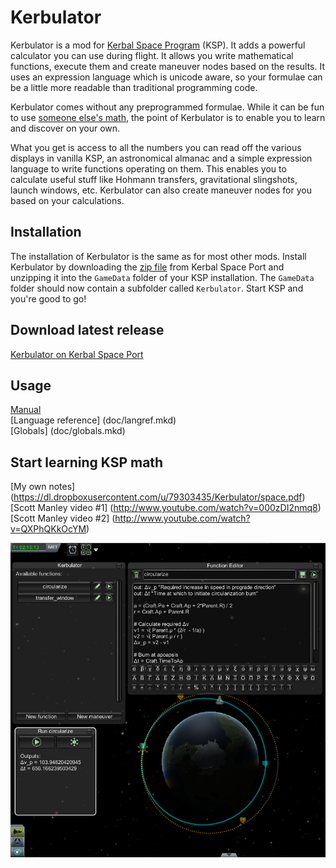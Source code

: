 Kerbulator
==========

Kerbulator is a mod for [Kerbal Space Program](http://www.kerbalspaceprogram.com) (KSP). It adds a powerful calculator you can use during flight. It allows you write mathematical functions, execute them and create maneuver nodes based on the results. It uses an expression language which is unicode aware, so your formulae can be a little more readable than traditional programming code.

Kerbulator comes without any preprogrammed formulae. While it can be fun to use [someone else's math](https://github.com/MuMech/MechJeb2), the point of Kerbulator is to enable you to learn and discover on your own.

What you get is access to all the numbers you can read off the various displays in vanilla KSP, an astronomical almanac and a simple expression language to write functions operating on them. This enables you to calculate useful stuff like Hohmann transfers, gravitational slingshots, launch windows, etc. Kerbulator can also create maneuver nodes for you based on your calculations.

## Installation
The installation of Kerbulator is the same as for most other mods. Install Kerbulator by downloading the [zip file](https://dl.dropboxusercontent.com/u/79303435/Kerbulator/Kerbulator-0.1-1-gcab968f.zip) from Kerbal Space Port and unzipping it into the `GameData` folder of your KSP installation. The `GameData` folder should now contain a subfolder called `Kerbulator`. Start KSP and you're good to go!

## Download latest release
[Kerbulator on Kerbal Space Port](http://kerbalspaceport.com/kerbulator)

## Usage
[Manual](doc/manual.mkd) <br/>
[Language reference] (doc/langref.mkd) <br/>
[Globals] (doc/globals.mkd) <br/>

## Start learning KSP math

[My own notes] (https://dl.dropboxusercontent.com/u/79303435/Kerbulator/space.pdf) <br/>
[Scott Manley video #1] (http://www.youtube.com/watch?v=000zDI2nmq8) <br/>
[Scott Manley video #2] (http://www.youtube.com/watch?v=QXPhQKkOcYM) <br/>

![screenshot](doc/screenshot2.png)

